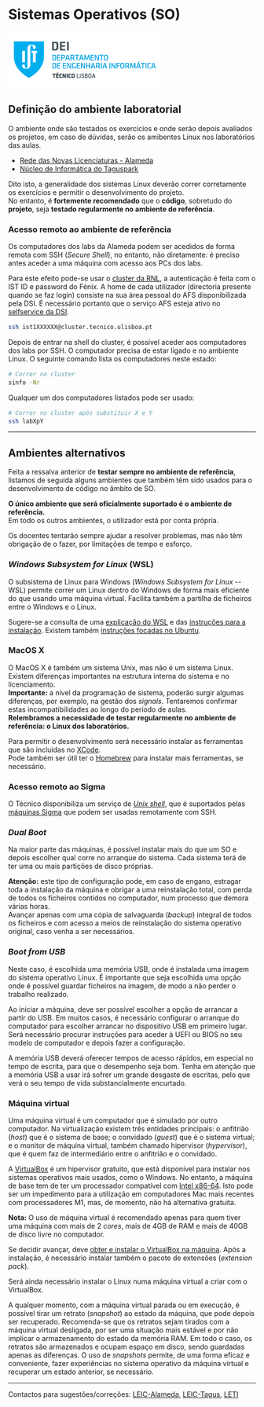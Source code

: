 # Sistemas Operativos (SO)

![IST](img/IST_DEI.png)  

## Definição do ambiente laboratorial

O ambiente onde são testados os exercícios e onde serão depois avaliados os projetos, em caso de dúvidas, serão os amibentes Linux nos laboratórios das aulas.

- [Rede das Novas Licenciaturas - Alameda](https://rnl.tecnico.ulisboa.pt/laboratorios/software/)
- [Núcleo de Informática do Taguspark](http://groups.tecnico.ulisboa.pt/lti-tagus/software/)

Dito isto, a generalidade dos sistemas Linux deverão correr corretamente os exercícios e permitir o desenvolvimento do projeto.  
No entanto, é **fortemente recomendado** que o **código**, sobretudo do **projeto**, seja **testado regularmente no ambiente de referência**.

### Acesso remoto ao ambiente de referência

Os computadores dos labs da Alameda podem ser acedidos de forma remota com SSH (_Secure Shell_), no entanto, não diretamente: é preciso antes aceder a uma máquina com acesso aos PCs dos labs.

Para este efeito pode-se usar o [cluster da RNL](https://rnl.tecnico.ulisboa.pt/servicos/cluster/), a autenticação é feita com o IST ID e password do Fénix. A home de cada utilizador (directoria presente quando se faz login) consiste na sua área pessoal do AFS disponibilizada pela DSI. É necessário portanto que o serviço AFS esteja ativo no [selfservice da DSI](https://selfservice.dsi.tecnico.ulisboa.pt/).

```bash
ssh ist1XXXXXX@cluster.tecnico.ulisboa.pt
```

Depois de entrar na shell do cluster, é possível aceder aos computadores dos labs por SSH. O computador precisa de estar ligado e no ambiente Linux. O seguinte comando lista os computadores neste estado:

```bash
# Correr no cluster
sinfo -Nr
```

Qualquer um dos computadores listados pode ser usado:

```bash
# Correr no cluster após substituir X e Y
ssh labXpY
```

----

## Ambientes alternativos

Feita a ressalva anterior de **testar sempre no ambiente de referência**, listamos de seguida alguns ambientes que também têm sido usados para o desenvolvimento de código no âmbito de SO.

**O único ambiente que será oficialmente suportado é o ambiente de referência.**  
Em todo os outros ambientes, o utilizador está por conta própria.

Os docentes tentarão sempre ajudar a resolver problemas, mas não têm obrigação de o fazer, por limitações de tempo e esforço.

### _Windows Subsystem for Linux_ (WSL)

O subsistema de Linux para Windows (_Windows Subsystem for Linux_ -- WSL) permite correr um Linux dentro do Windows de forma mais eficiente do que usando uma máquina virtual.
Facilita também a partilha de ficheiros entre o Windows e o Linux.

Sugere-se a consulta de uma [explicação do WSL](https://learn.microsoft.com/en-us/windows/wsl/about) e das [instruções para a instalação](https://learn.microsoft.com/en-us/windows/wsl/install).
Existem também [instruções focadas no Ubuntu](https://www.omgubuntu.co.uk/how-to-install-wsl2-on-windows-10).

### MacOS X

O MacOS X é também um sistema Unix, mas não é um sistema Linux.
Existem diferenças importantes na estrutura interna do sistema e no licenciamento.  
**Importante:** a nível da programação de sistema, poderão surgir algumas diferenças, por exemplo, na gestão dos _signals_.
Tentaremos confirmar estas incompatibilidades ao longo do período de aulas.  
**Relembramos a necessidade de testar regularmente no ambiente de referência: o Linux dos laboratórios.**

Para permitir o desenvolvimento será necessário instalar as ferramentas que são incluidas no [XCode](https://developer.apple.com/xcode/).  
Pode também ser útil ter o [Homebrew](https://www.makeuseof.com/tag/install-mac-software-terminal-homebrew/) para instalar mais ferramentas, se necessário.

### Acesso remoto ao Sigma

O Técnico disponibiliza um serviço de [_Unix shell_](https://si.tecnico.ulisboa.pt/en/servicos/servidores-e-dados/unix-shell/), que é suportados pelas [máquinas Sigma](https://si.tecnico.ulisboa.pt/en/servicos/servidores-e-dados/unix-shell/acesso-ao-cluster-sigma/) que podem ser usadas remotamente com SSH.

### _Dual Boot_

Na maior parte das máquinas, é possível instalar mais do que um SO e depois escolher qual corre no arranque do sistema.
Cada sistema terá de ter uma ou mais partições de disco próprias.

**Atenção:** este tipo de configuração pode, em caso de engano, estragar toda a instalação da máquina e obrigar a uma reinstalação total, com perda de todos os ficheiros contidos no computador, num processo que demora várias horas.  
Avançar apenas com uma cópia de salvaguarda (_backup_) integral de todos os ficheiros e com acesso a meios de reinstalação do sistema operativo original, caso venha a ser necessários.

### _Boot from USB_

Neste caso, é escolhida uma memória USB, onde é instalada uma imagem do sistema operativo Linux.
É importante que seja escolhida uma opção onde é possível guardar ficheiros na imagem, de modo a não perder o trabalho realizado.

Ao iniciar a máquina, deve ser possível escolher a opção de arrancar a partir do USB.
Em muitos casos, é necessário configurar o arranque do computador para escolher arrancar no dispositivo USB em primeiro lugar.
Será necessário procurar instruções para aceder à UEFI ou BIOS no seu modelo de computador e depois fazer a configuração.

A memória USB deverá oferecer tempos de acesso rápidos, em especial no tempo de escrita, para que o desempenho seja bom.
Tenha em atenção que a memória USB a usar irá sofrer um grande desgaste de escritas, pelo que verá o seu tempo de vida substancialmente encurtado.

### Máquina virtual

Uma máquina virtual é um computador que é simulado por outro computador.
Na virtualização existem três entidades principais: o anfitrião (*host*) que é o sistema de base; o convidado (*guest*) que é o sistema virtual; e o monitor de máquina virtual, também chamado hipervisor (*hypervisor*), que é quem faz de intermediário entre o anfitrião e o convidado.

A [VirtualBox](https://www.virtualbox.org/) é um hipervisor gratuito, que está disponível para instalar nos sistemas operativos mais usados, como o Windows.
No entanto, a máquina de base tem de ter um processador compatível com [Intel x86-64](https://en.wikipedia.org/wiki/X86-64).
Isto pode ser um impedimento para a utilização em computadores Mac mais recentes com processadores M1, mas, de momento, não há alternativa gratuita.

**Nota:** O uso de máquina virtual é recomendado apenas para quem tiver uma máquina com mais de 2 _cores_, mais de 4GB de RAM e mais de 40GB de disco livre no computador.

Se decidir avançar, deve [obter e instalar o VirtualBox na máquina](https://www.virtualbox.org/wiki/Downloads).
Após a instalação, é necessário instalar também o pacote de extensões (*extension pack*).

Será ainda necessário instalar o Linux numa máquina virtual a criar com o VirtualBox.

A qualquer momento, com a máquina virtual parada ou em execução, é possível tirar um retrato (*snapshot*) ao estado da máquina, que pode depois ser recuperado.
Recomenda-se que os retratos sejam tirados com a máquina virtual desligada, por ser uma situação mais estável e por não implicar o armazenamento do estado da memória RAM.
Em todo o caso, os retratos são armazenados e ocupam espaço em disco, sendo guardadas apenas as diferenças.
O uso de *snapshots* permite, de uma forma eficaz e conveniente, fazer experiências no sistema operativo da máquina virtual e recuperar um estado anterior, se necessário.

----

Contactos para sugestões/correções: [LEIC-Alameda](mailto:leic-so-alameda@disciplinas.tecnico.ulisboa.pt), [LEIC-Tagus](mailto:leic-so-tagus@disciplinas.tecnico.ulisboa.pt), [LETI](mailto:leti-so-tagus@disciplinas.tecnico.ulisboa.pt)
